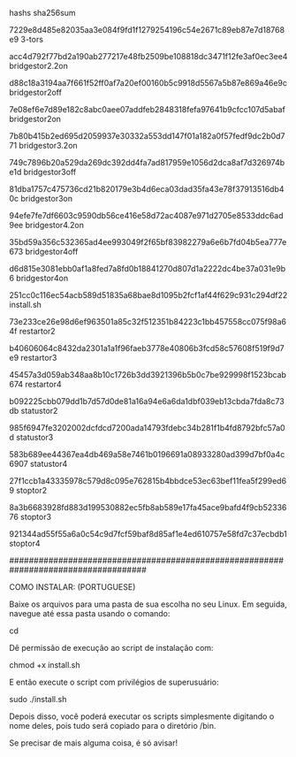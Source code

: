 hashs sha256sum

7229e8d485e82035aa3e084f9fd1f1279254196c54e2671c89eb87e7d18768e9  3-tors

acc4d792f77bd2a190ab277217e48fb2509be108818dc3471f12fe3af0ec3ee4  bridgestor2.2on

d88c18a3194aa7f661f52ff0af7a20ef00160b5c9918d5567a5b87e869a46e9c  bridgestor2off

7e08ef6e7d89e182c8abc0aee07addfeb2848318fefa97641b9cfcc107d5abaf  bridgestor2on

7b80b415b2ed695d2059937e30332a553dd147f01a182a0f57fedf9dc2b0d771  bridgestor3.2on

749c7896b20a529da269dc392dd4fa7ad817959e1056d2dca8af7d326974be1d  bridgestor3off

81dba1757c475736cd21b820179e3b4d6eca03dad35fa43e78f37913516db40c  bridgestor3on

94efe7fe7df6603c9590db56ce416e58d72ac4087e971d2705e8533ddc6ad9ee  bridgestor4.2on

35bd59a356c532365ad4ee993049f2f65bf83982279a6e6b7fd04b5ea777e673  bridgestor4off

d6d815e3081ebb0af1a8fed7a8fd0b18841270d807d1a2222dc4be37a031e9b6  bridgestor4on

251cc0c116ec54acb589d51835a68bae8d1095b2fcf1af44f629c931c294df22  install.sh

73e233ce26e98d6ef963501a85c32f512351b84223c1bb457558cc075f98a64f  restartor2

b40606064c8432da2301a1a1f96faeb3778e40806b3fcd58c57608f519f9d7e9  restartor3

45457a3d059ab348aa8b10c1726b3dd3921396b5b0c7be929998f1523bcab674  restartor4

b092225cbb079dd1b7d57d0de81a16a94e6a6da1dbf039eb13cbda7fda8c73db  statustor2

985f6947fe3202002dcfdcd7200ada14793fdebc34b281f1b4fd8792bfc57a0d  statustor3

583b689ee44367ea4db469a58e7461b0196691a08933280ad399d7bf0a4c6907  statustor4

27f1ccb1a43335978c579d8c095e762815b4bbdce53ec63bef11fea5f299ed69  stoptor2

8a3b6683928fd883d199530882ec5fb8ab589e17fa45ace9bafd4f9cb5233676  stoptor3

921344ad55f55a6a0c54c9d7fcf59baf8d85af1e4ed610757e58fd7c37ecbdb1  stoptor4


####################################################################################

COMO INSTALAR: (PORTUGUESE)

Baixe os arquivos para uma pasta de sua escolha no seu Linux. Em seguida, navegue até essa pasta usando o comando:


cd <pasta>


Dê permissão de execução ao script de instalação com:


chmod +x install.sh


E então execute o script com privilégios de superusuário:


sudo ./install.sh


Depois disso, você poderá executar os scripts simplesmente digitando o nome deles, pois tudo será copiado para o diretório /bin.


Se precisar de mais alguma coisa, é só avisar!




